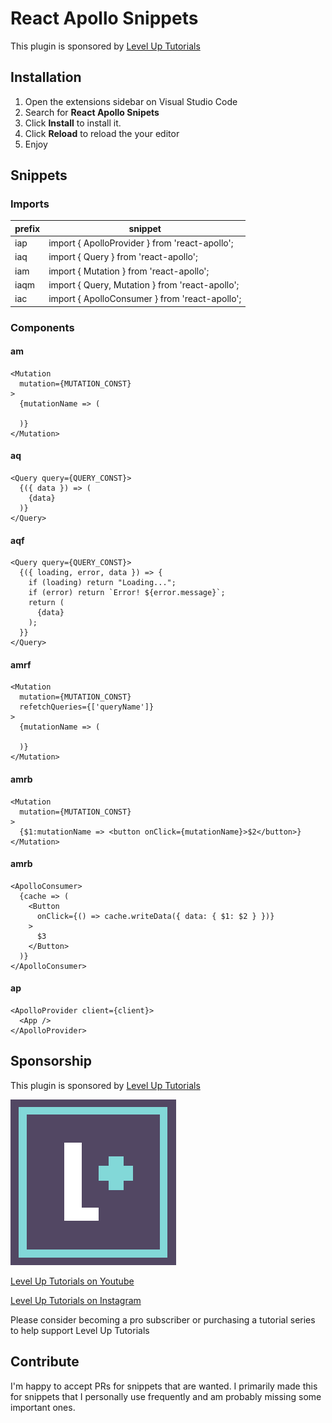 # React Apollo Snippets

This plugin is sponsored by [Level Up Tutorials](https://www.leveluptutorials.com/)

## Installation

1.  Open the extensions sidebar on Visual Studio Code
2.  Search for **React Apollo Snipets**
3.  Click **Install** to install it.
4.  Click **Reload** to reload the your editor
5.  Enjoy

## Snippets

### Imports

| prefix | snippet                                         |
| ------ | ----------------------------------------------- |
| iap    | import { ApolloProvider } from 'react-apollo';  |
| iaq    | import { Query } from 'react-apollo';           |
| iam    | import { Mutation } from 'react-apollo';        |
| iaqm   | import { Query, Mutation } from 'react-apollo'; |
| iac    | import { ApolloConsumer } from 'react-apollo';  |

### Components

#### am

```
<Mutation
  mutation={MUTATION_CONST}
>
  {mutationName => (

  )}
</Mutation>
```

#### aq

```
<Query query={QUERY_CONST}>
  {({ data }) => (
    {data}
  )}
</Query>
```

#### aqf

```
<Query query={QUERY_CONST}>
  {({ loading, error, data }) => {
    if (loading) return "Loading...";
    if (error) return `Error! ${error.message}`;
    return (
      {data}
    );
  }}
</Query>
```

#### amrf

```
<Mutation
  mutation={MUTATION_CONST}
  refetchQueries={['queryName']}
>
  {mutationName => (

  )}
</Mutation>
```

#### amrb

```
<Mutation
  mutation={MUTATION_CONST}
>
  {$1:mutationName => <button onClick={mutationName}>$2</button>}
</Mutation>
```

#### amrb

```
<ApolloConsumer>
  {cache => (
    <Button
      onClick={() => cache.writeData({ data: { $1: $2 } })}
    >
      $3
    </Button>
  )}
</ApolloConsumer>
```

#### ap

```
<ApolloProvider client={client}>
  <App />
</ApolloProvider>
```

## Sponsorship

This plugin is sponsored by [Level Up Tutorials](https://www.leveluptutorials.com/)

[![Level Up Tutorials Logo](images/logo.png)](https://www.leveluptutorials.com/)

[Level Up Tutorials on Youtube](https://www.youtube.com/user/LevelUpTuts)

[Level Up Tutorials on Instagram](https://www.instagram.com/leveluptutorials/)

Please consider becoming a pro subscriber or purchasing a tutorial series to help support Level Up Tutorials

## Contribute

I'm happy to accept PRs for snippets that are wanted. I primarily made this for snippets that I personally use frequently and am probably missing some important ones.
